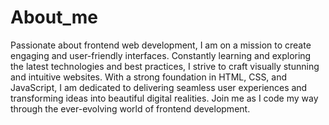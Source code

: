 # About_me
Passionate about frontend web development, I am on a mission to create engaging and user-friendly interfaces. Constantly learning and exploring the latest technologies and best practices, I strive to craft visually stunning and intuitive websites. With a strong foundation in HTML, CSS, and JavaScript, I am dedicated to delivering seamless user experiences and transforming ideas into beautiful digital realities. Join me as I code my way through the ever-evolving world of frontend development.
